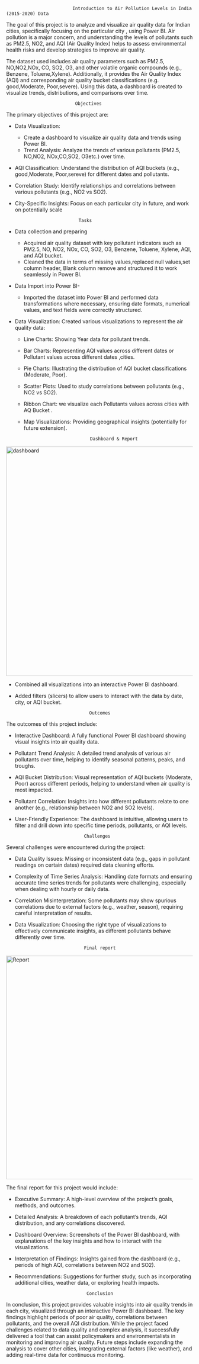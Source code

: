                              Introduction to Air Pollution Levels in India (2015-2020) Data
The goal of this project is to analyze and visualize air quality data for Indian cities, specifically focusing on the particular city , using Power BI. Air pollution is a major concern, and understanding the levels of pollutants such as PM2.5, NO2, and AQI (Air Quality Index) helps to assess environmental health risks and develop strategies to improve air quality.

The dataset used includes air quality parameters such as PM2.5, NO,NO2,NOx, CO, SO2, O3, and other volatile organic compounds (e.g., Benzene, Toluene,Xylene). Additionally, it provides the Air Quality Index (AQI) and corresponding air quality bucket classifications (e.g. good,Moderate, Poor,severe). Using this data, a dashboard is created to visualize trends, distributions, and comparisons over time.


                              Objectives
The primary objectives of this project are:

* Data Visualization:
   * Create a dashboard to visualize air quality data and trends using Power BI.
   * Trend Analysis: Analyze the trends of various pollutants (PM2.5, NO,NO2, NOx,CO,SO2, O3etc.) over time.
* AQI Classification: Understand the distribution of AQI buckets (e.g., good,Moderate, Poor,sereve) for different dates and pollutants.
* Correlation Study: Identify relationships and correlations between various pollutants (e.g., NO2 vs SO2).
* City-Specific Insights: Focus on each particular city in future, and work on potentially scale 


                              Tasks
  
* Data collection and preparing
   * Acquired air quality dataset with key pollutant indicators such as PM2.5, NO, NO2, NOx, CO, SO2, O3, Benzene, Toluene, Xylene, AQI, and AQI bucket.
   * Cleaned the data in terms of missing values,replaced null values,set column header, Blank column remove and structured it to work seamlessly in Power BI.

* Data Import into Power BI-
   * Imported the dataset into Power BI and performed data transformations where necessary, ensuring date formats, numerical values, and text fields were correctly structured.

* Data Visualization:
  Created various visualizations to represent the air quality data:
   * Line Charts: Showing Year data for pollutant trends.
   * Bar Charts: Representing AQI values across different dates or Pollutant values across different dates ,cities.
   * Pie Charts: Illustrating the distribution of AQI bucket classifications (Moderate, Poor).
   * Scatter Plots: Used to study correlations between pollutants (e.g., NO2 vs SO2).
   * Ribbon Chart: we visualize each  Pollutants values across cities with AQ Bucket  .
   * Map Visualizations: Providing geographical insights (potentially for future extension).

                                  Dashboard & Report
<img width="620" alt="dashboard" src="https://github.com/user-attachments/assets/fc02ac46-2702-4545-8cef-a7366b6c7c68">
     
* Combined all visualizations into an interactive Power BI dashboard.
* Added filters (slicers) to allow users to interact with the data by date, city, or AQI bucket.


                                  Outcomes
  
The outcomes of this project include:
* Interactive Dashboard: A fully functional Power BI dashboard showing visual insights into air quality data.
* Pollutant Trend Analysis: A detailed trend analysis of various air pollutants over time, helping to identify seasonal patterns, peaks, and troughs.
* AQI Bucket Distribution: Visual representation of AQI buckets (Moderate, Poor) across different periods, helping to understand when air quality is most impacted.
* Pollutant Correlation: Insights into how different pollutants relate to one another (e.g., relationship between NO2 and SO2 levels).
* User-Friendly Experience: The dashboard is intuitive, allowing users to filter and drill down into specific time periods, pollutants, or AQI levels.

                                Challenges
  
Several challenges were encountered during the project:
* Data Quality Issues: Missing or inconsistent data (e.g., gaps in pollutant readings on certain dates) required data cleaning efforts.
* Complexity of Time Series Analysis: Handling date formats and ensuring accurate time series trends for pollutants were challenging, especially when dealing with hourly or daily data.
* Correlation Misinterpretation: Some pollutants may show spurious correlations due to external factors (e.g., weather, season), requiring careful interpretation of results.
* Data Visualization: Choosing the right type of visualizations to effectively communicate insights, as different pollutants behave differently over time.

                                Final report
  
<img width="604" alt="Report" src="https://github.com/user-attachments/assets/d3ba7cc0-eb14-411a-8a6e-3ce36392d7e7">
  
The final report for this project would include:
* Executive Summary: A high-level overview of the project’s goals, methods, and outcomes.
* Detailed Analysis: A breakdown of each pollutant’s trends, AQI distribution, and any correlations discovered.
* Dashboard Overview: Screenshots of the Power BI dashboard, with explanations of the key insights and how to interact with the visualizations.
* Interpretation of Findings: Insights gained from the dashboard (e.g., periods of high AQI, correlations between NO2 and SO2).
* Recommendations: Suggestions for further study, such as incorporating additional cities, weather data, or exploring health impacts.


                                 Conclusion
  
In conclusion, this project provides valuable insights into air quality trends in each city, visualized through an interactive Power BI dashboard. The key findings highlight periods of poor air quality, correlations between pollutants, and the overall AQI distribution. While the project faced challenges related to data quality and complex analysis, it successfully delivered a tool that can assist policymakers and environmentalists in monitoring and improving air quality.
Future steps include expanding the analysis to cover other cities, integrating external factors (like weather), and adding real-time data for continuous monitoring.


